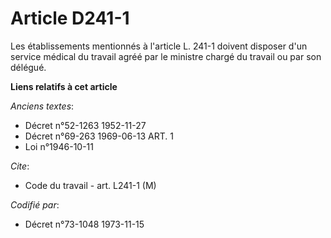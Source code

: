 # Article D241-1

Les établissements mentionnés à l'article L. 241-1 doivent disposer d'un service médical du travail agréé par le ministre
chargé du travail ou par son délégué.

**Liens relatifs à cet article**

_Anciens textes_:

  - Décret n°52-1263 1952-11-27
  - Décret n°69-263 1969-06-13 ART. 1
  - Loi n°1946-10-11

_Cite_:

  - Code du travail - art. L241-1 (M)

_Codifié par_:

  - Décret n°73-1048 1973-11-15
